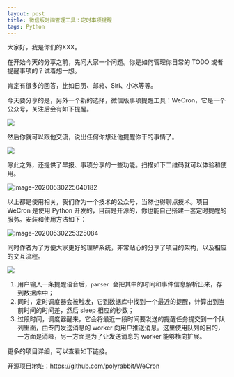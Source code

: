 ```yaml
---
layout: post
title: 微信版时间管理工具：定时事项提醒
tags: Python
---
```


大家好，我是你们的XXX。

在开始今天的分享之前，先问大家一个问题。你是如何管理你日常的 TODO 或者提醒事项的？试着想一想。

肯定有很多的回答，比如日历、邮箱、Siri、小冰等等。

今天要分享的是，另外一个新的选择，微信版事项提醒工具：WeCron，它是一个公众号，关注后会有如下提醒。

![](https://raw.githubusercontent.com/ZhuPeng/pic/master/images/compress_image-20200530224.png)

然后你就可以跟他交流，说出任何你想让他提醒你干的事情了。

![](https://raw.githubusercontent.com/ZhuPeng/pic/master/images/compress_wecron.jpeg)

除此之外，还提供了早报、事项分享的一些功能。扫描如下二维码就可以体验和使用。

![image-20200530225040182](https://raw.githubusercontent.com/ZhuPeng/pic/master/images/compress_image-20200530225040182.png)

以上都是使用相关，我们作为一个技术的公众号，当然也得聊点技术。项目 WeCron 是使用 Python 开发的，目前是开源的，你也能自己搭建一套定时提醒的服务。安装和使用方法如下：

![image-20200530225325084](https://raw.githubusercontent.com/ZhuPeng/pic/master/images/compress_image-20200530225325084.png)

同时作者为了方便大家更好的理解系统，非常贴心的分享了项目的架构，以及相应的交互流程。

![](https://raw.githubusercontent.com/ZhuPeng/pic/master/images/compress_wecron-schedule-architecture.png)

1. 用户输入一条提醒语音后，`parser `会把其中的时间和事件信息解析出来，存到数据库中；
2. 同时，定时调度器会被触发，它到数据库中找到一个最近的提醒，计算出到当前时间的时间差，然后 sleep 相应的秒数；
3. 过段时间，调度器醒来，它会将最近一段时间要发送的提醒任务提交到一个队列里面，由专门发送消息的 worker 向用户推送消息。这里使用队列的目的，一方面是消峰，另一方面是为了让发送消息的 worker 能够横向扩展。

更多的项目详细，可以查看如下链接。

开源项目地址：https://github.com/polyrabbit/WeCron
